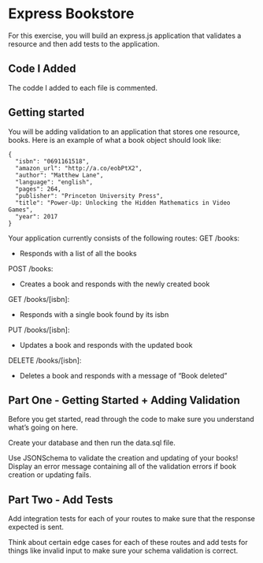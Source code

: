 # Express Bookstore
For this exercise, you will build an express.js application that validates a resource and then add tests to the application.

## Code I Added
The codde I added to each file is commented.

## Getting started
You will be adding validation to an application that stores one resource, books. Here is an example of what a book object should look like:
```
{
  "isbn": "0691161518",
  "amazon_url": "http://a.co/eobPtX2",
  "author": "Matthew Lane",
  "language": "english",
  "pages": 264,
  "publisher": "Princeton University Press",
  "title": "Power-Up: Unlocking the Hidden Mathematics in Video Games",
  "year": 2017
}
```

Your application currently consists of the following routes:
GET /books:
- Responds with a list of all the books

POST /books:
- Creates a book and responds with the newly created book

GET /books/[isbn]:
- Responds with a single book found by its isbn

PUT /books/[isbn]:
- Updates a book and responds with the updated book

DELETE /books/[isbn]:
- Deletes a book and responds with a message of “Book deleted”

## Part One - Getting Started + Adding Validation
Before you get started, read through the code to make sure you understand what’s going on here.

Create your database and then run the data.sql file.

Use JSONSchema to validate the creation and updating of your books! Display an error message containing all of the validation errors if book creation or updating fails.

## Part Two - Add Tests
Add integration tests for each of your routes to make sure that the response expected is sent.

Think about certain edge cases for each of these routes and add tests for things like invalid input to make sure your schema validation is correct.